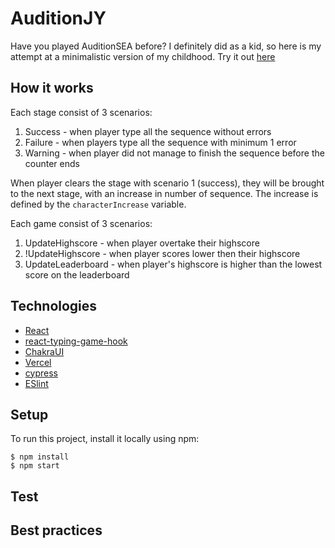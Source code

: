 # AuditionJY

Have you played AuditionSEA before? I definitely did as a kid, so here is my attempt at a minimalistic version of my childhood. Try it out [here](https://audition-jy-git-main-lhinjy.vercel.app/)

## How it works

Each stage consist of 3 scenarios:

1. Success - when player type all the sequence without errors
2. Failure - when players type all the sequence with minimum 1 error
3. Warning - when player did not manage to finish the sequence before the counter ends

When player clears the stage with scenario 1 (success), they will be brought to the next stage, with an increase in number of sequence. The increase is defined by the `characterIncrease` variable.

Each game consist of 3 scenarios:

1. UpdateHighscore - when player overtake their highscore
2. !UpdateHighscore - when player scores lower then their highscore
3. UpdateLeaderboard - when player's highscore is higher than the lowest score on the leaderboard

## Technologies

-   [React](https://github.com/reactjs/reactjs.org)
-   [react-typing-game-hook](https://github.com/jokarz/react-typing-game-hook)
-   [ChakraUI](https://chakra-ui.com/getting-started)
-   [Vercel](https://vercel.com/)
-   [cypress](https://www.cypress.io/)
-   [ESlint](https://eslint.org/docs/latest/use/getting-started)

## Setup

To run this project, install it locally using npm:

```
$ npm install
$ npm start
```

## Test

## Best practices
